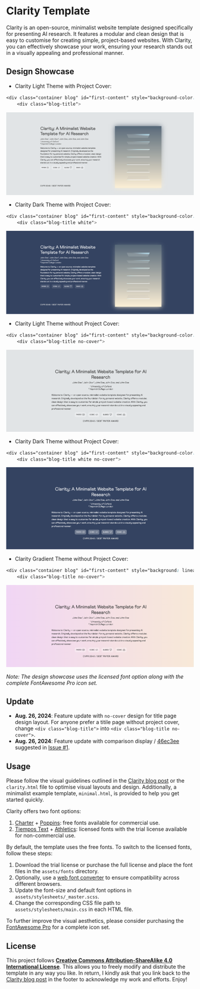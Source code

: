 # Clarity Template

Clarity is an open-source, minimalist website template designed specifically for presenting AI research. It features a modular and clean design that is easy to customise for creating simple, project-based websites. With Clarity, you can effectively showcase your work, ensuring your research stands out in a visually appealing and professional manner. 

## Design Showcase

- Clarity Light Theme with Project Cover:
```css
<div class="container blog" id="first-content" style="background-color: #E0E4E6;">
    <div class="blog-title">
```
<img class="foreground" src="assets/figures/clarity_light.png">

- Clarity Dark Theme with Project Cover:
```css
<div class="container blog" id="first-content" style="background-color: #304463;">
    <div class="blog-title white">
```
<img class="foreground" src="assets/figures/clarity_dark.png">

- Clarity Light Theme without Project Cover:
```css
<div class="container blog" id="first-content" style="background-color: #304463;">
    <div class="blog-title no-cover">
```
<img class="foreground" src="assets/figures/clarity_light_no_cover.png">

- Clarity Dark Theme without Project Cover:
```css
<div class="container blog" id="first-content" style="background-color: #E0E4E6;">
    <div class="blog-title white no-cover">
```
<img class="foreground" src="assets/figures/clarity_dark_no_cover.png">

- Clarity Gradient Theme without Project Cover:
```css
<div class="container blog" id="first-content" style="background: linear-gradient(90deg, hsla(298, 68%, 90%, 1) 0%, hsla(30, 82%, 91%, 1) 100%);">
    <div class="blog-title no-cover">
```
<img class="foreground" src="assets/figures/clarity_gradient_no_cover.png">

*Note: The design showcase uses the licensed font option along with the complete FontAwesome Pro icon set.*


## Update
- **Aug. 26, 2024**: Feature update with `no-cover` design for title page design layout. For anyone prefer a titile page without project cover, change `<div class="blog-title">` into `<div class="blog-title no-cover">`.
- **Aug. 26, 2024**: Feature update with comparison display / [46ec3ee](https://github.com/lorenmt/clarity-template/commit/46ec3eee19ea86775982e3c93c5b35716bad2d09) suggested in  [Issue #1](https://github.com/lorenmt/clarity-template/issues/1#issue-2485070942).


## Usage
Please follow the visual guidelines outlined in the [Clarity blog post](https://shikun.io/projects/clarity) or the `clarity.html` file to optimise visual layouts and design. Additionally, a minimalist example template, `minimal.html`, is provided to help you get started quickly.

Clarity offers two font options: 
1. [Charter](https://practicaltypography.com/charter.html) + [Poppins](https://fonts.google.com/specimen/Poppins): free fonts available for commercial use. 
2.  [Tiempos Text](https://klim.co.nz/retail-fonts/tiempos-text/) + [Athletics](https://familytype.co/#athletics): licensed fonts with the trial license available for non-commercial use.

By default, the template uses the free fonts. To switch to the licensed fonts, follow these steps: 
1. Download the trial license or purchase the full license and place the font files in the  `assets/fonts` directory.
2. Optionally, use a [web font converter](https://transfonter.org/) to ensure compatibility across different browsers.
3. Update the font-size and default font options in `assets/stylesheets/_master.scss`. 
4. Change the corresponding CSS file path to `assets/stylesheets/main.css` in each HTML file. 

To further improve the visual aesthetics, please consider purchasing the  [FontAwesome Pro](https://fontawesome.com/plans) for a complete icon set. 

## License
This project follows  <a href="https://creativecommons.org/licenses/by-sa/4.0/"><b>Creative Commons Attribution-ShareAlike 4.0 International License</b></a>. This allows you to freely modify and distribute the template in any way you like. In return, I kindly ask that you link back to the [Clarity blog post](https://shikun.io/projects/clarity) in the footer to acknowledge my work and efforts. Enjoy!
